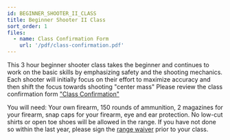 ```yaml
---
id: BEGINNER_SHOOTER_II_CLASS
title: Beginner Shooter II Class
sort_order: 1
files:
  - name: Class Confirmation Form
    url: '/pdf/class-confirmation.pdf'
---
```

This 3 hour beginner shooter class takes the beginner and continues to work on the basic skills by emphasizing safety and the shooting mechanics. Each shooter will initially focus on their effort to maximize accuracy and then shift the focus towards shooting "center mass"
Please review the class confirmation form ["Class Confirmation"](/pdf/class-confirmation.pdf)

You will need: Your own firearm, 150 rounds of ammunition, 2 magazines for your firearm, snap caps for your firearm, eye and ear protection.  No low-cut shirts or open toe shoes will be allowed in the range. 
If you have not done so within the last year, please sign the [range waiver](http://www.smartwaiver.com/v/stagestopgunshop) prior to your class. 